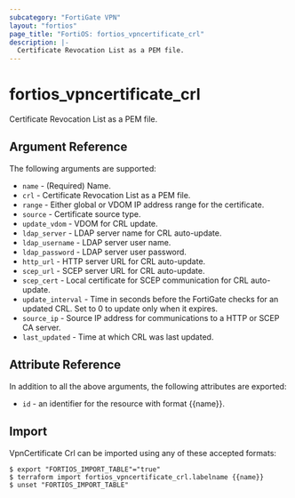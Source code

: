 ```yaml
---
subcategory: "FortiGate VPN"
layout: "fortios"
page_title: "FortiOS: fortios_vpncertificate_crl"
description: |-
  Certificate Revocation List as a PEM file.
---
```


# fortios_vpncertificate_crl
Certificate Revocation List as a PEM file.

## Argument Reference


The following arguments are supported:

* `name` - (Required) Name.
* `crl` - Certificate Revocation List as a PEM file.
* `range` - Either global or VDOM IP address range for the certificate.
* `source` - Certificate source type.
* `update_vdom` - VDOM for CRL update.
* `ldap_server` - LDAP server name for CRL auto-update.
* `ldap_username` - LDAP server user name.
* `ldap_password` - LDAP server user password.
* `http_url` - HTTP server URL for CRL auto-update.
* `scep_url` - SCEP server URL for CRL auto-update.
* `scep_cert` - Local certificate for SCEP communication for CRL auto-update.
* `update_interval` - Time in seconds before the FortiGate checks for an updated CRL. Set to 0 to update only when it expires.
* `source_ip` - Source IP address for communications to a HTTP or SCEP CA server.
* `last_updated` - Time at which CRL was last updated.


## Attribute Reference

In addition to all the above arguments, the following attributes are exported:
* `id` - an identifier for the resource with format {{name}}.

## Import

VpnCertificate Crl can be imported using any of these accepted formats:
```
$ export "FORTIOS_IMPORT_TABLE"="true"
$ terraform import fortios_vpncertificate_crl.labelname {{name}}
$ unset "FORTIOS_IMPORT_TABLE"
```
